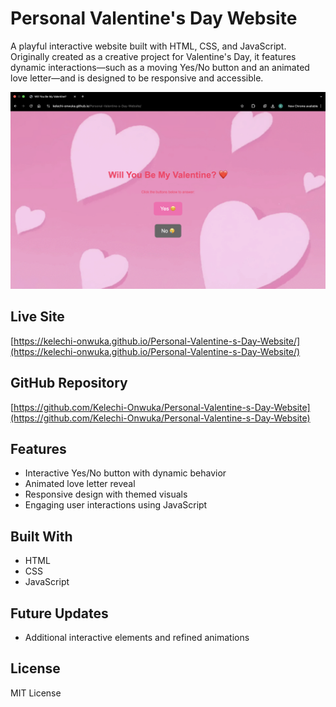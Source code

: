 # Personal Valentine's Day Website

A playful interactive website built with HTML, CSS, and JavaScript. Originally created as a creative project for Valentine's Day, it features dynamic interactions—such as a moving Yes/No button and an animated love letter—and is designed to be responsive and accessible.

![Valentine Website Screenshot](screenshot.png)

## Live Site
[https://kelechi-onwuka.github.io/Personal-Valentine-s-Day-Website/](https://kelechi-onwuka.github.io/Personal-Valentine-s-Day-Website/)

## GitHub Repository
[https://github.com/Kelechi-Onwuka/Personal-Valentine-s-Day-Website](https://github.com/Kelechi-Onwuka/Personal-Valentine-s-Day-Website)

## Features
- Interactive Yes/No button with dynamic behavior
- Animated love letter reveal
- Responsive design with themed visuals
- Engaging user interactions using JavaScript

## Built With
- HTML
- CSS
- JavaScript

## Future Updates
- Additional interactive elements and refined animations

## License
MIT License

